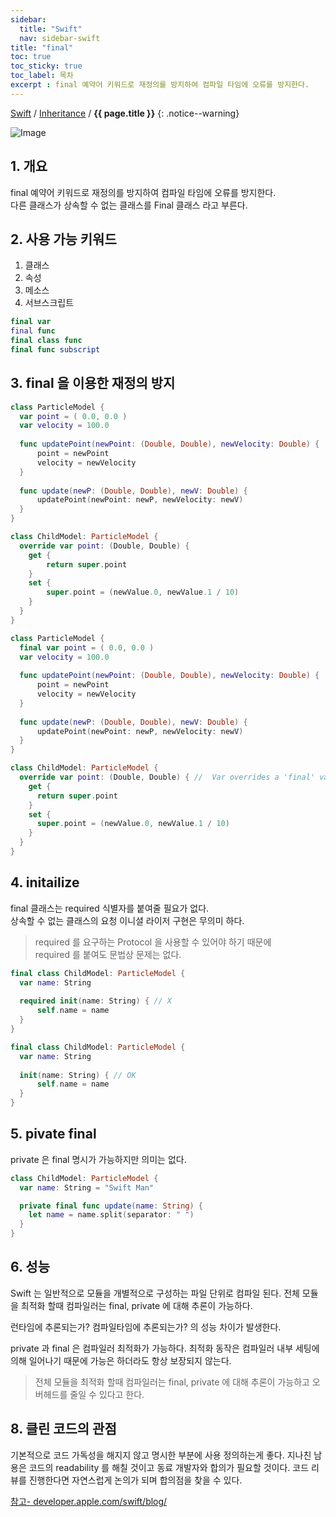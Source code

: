```yaml
---
sidebar:
  title: "Swift"
  nav: sidebar-swift
title: "final"
toc: true
toc_sticky: true
toc_label: 목차
excerpt : final 예약어 키워드로 재정의를 방지하여 컴파일 타임에 오류를 방지한다.
---
```

[Swift](/swift/) / [Inheritance](/swift/inheritance/) / **{{ page.title }}**
{: .notice--warning}

![Image](https://drive.google.com/uc?export=view&id=16859ih3bEG1A9YykHNS9BLDxaeajJTNV)

## 1. 개요
final 예약어 키워드로 재정의를 방지하여 컴파일 타임에 오류를 방지한다.<br/>
다른 클래스가 상속할 수 없는 클래스를 Final 클래스 라고 부른다.

## 2. 사용 가능 키워드
1. 클래스
2. 속성
3. 메소스
4. 서브스크립트

```swift
final var
final func
final class func
final func subscript
```

## 3. final 을 이용한 재정의 방지
```swift
class ParticleModel {
  var point = ( 0.0, 0.0 )
  var velocity = 100.0
    
  func updatePoint(newPoint: (Double, Double), newVelocity: Double) {
      point = newPoint
      velocity = newVelocity
  }
    
  func update(newP: (Double, Double), newV: Double) {
      updatePoint(newPoint: newP, newVelocity: newV)
  }
}

class ChildModel: ParticleModel {
  override var point: (Double, Double) {
    get {
        return super.point
    }
    set {
        super.point = (newValue.0, newValue.1 / 10)
    }
  }
}
```

```swift
class ParticleModel {
  final var point = ( 0.0, 0.0 )
  var velocity = 100.0
    
  func updatePoint(newPoint: (Double, Double), newVelocity: Double) {
      point = newPoint
      velocity = newVelocity
  }
    
  func update(newP: (Double, Double), newV: Double) {
      updatePoint(newPoint: newP, newVelocity: newV)
  }
}

class ChildModel: ParticleModel {
  override var point: (Double, Double) { //  Var overrides a 'final' var
    get {
      return super.point
    }
    set {
      super.point = (newValue.0, newValue.1 / 10)
    }
  }
}
```
## 4. initailize
final 클래스는 required 식별자를 붙여줄 필요가 없다.<br/>
상속할 수 없는 클래스의 요청 이니셜 라이저 구현은 무의미 하다.

>required 를 요구하는 Protocol 을 사용할 수 있어야 하기 때문에<br/>
required 를 붙여도 문법상 문제는 없다.


```swift
final class ChildModel: ParticleModel {
  var name: String
    
  required init(name: String) { // X
      self.name = name
  }
}
```

```swift
final class ChildModel: ParticleModel {
  var name: String
    
  init(name: String) { // OK
      self.name = name
  }
}
```

## 5. pivate final
private 은 final 명시가 가능하지만 의미는 없다.
```swift
class ChildModel: ParticleModel {
  var name: String = "Swift Man"

  private final func update(name: String) {
    let name = name.split(separator: " ")   
  }
}
```

## 6. 성능
Swift 는 일반적으로 모듈을 개별적으로 구성하는 파일 단위로 컴파일 된다.
전체 모듈을 최적화 할때 컴파일러는 final, private 에 대해 추론이 가능하다.

런타임에 추론되는가? 컴파일타임에 추론되는가? 의 성능 차이가 발생한다.

private 과 final 은 컴파일러 최적화가 가능하다.
최적화 동작은 컴파일러 내부 세팅에 의해 일어나기 때문에 가능은 하더라도 항상 보장되지 않는다. 


>전체 모듈을 최적화 할때 컴파일러는 final, private 에 대해 추론이 가능하고 오버헤드를 줄일 수 있다고 한다.<br/>

## 8. 클린 코드의 관점
기본적으로 코드 가독성을 해지지 않고 명시한 부분에 사용 정의하는게 좋다.
지나친 남용은 코드의 readability 를 해칠 것이고 동료 개발자와 합의가 필요할 것이다.
코드 리뷰를 진행한다면 자연스럽게 논의가 되며 합의점을 찾을 수 있다.

[참고- developer.apple.com/swift/blog/](https://developer.apple.com/swift/blog/)
